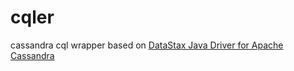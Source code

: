# cqler
cassandra cql wrapper based on [DataStax Java Driver for Apache Cassandra](https://github.com/datastax/java-driver) 
